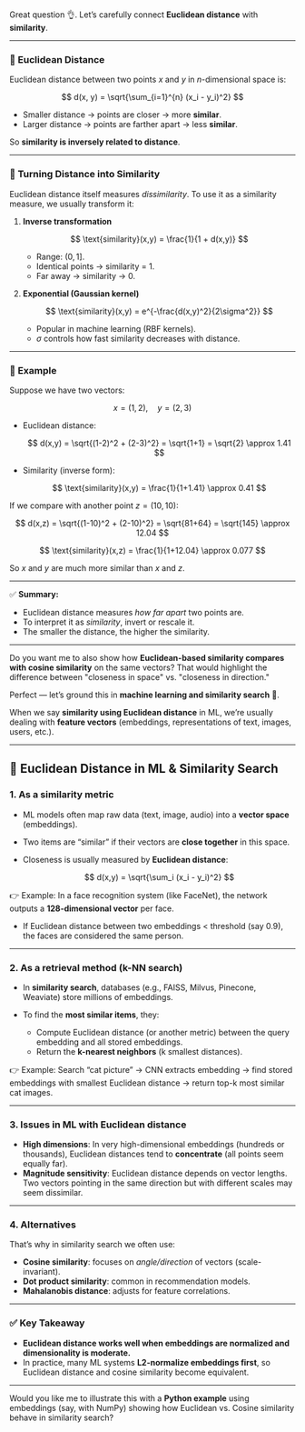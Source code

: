 Great question 👌. Let’s carefully connect **Euclidean distance** with **similarity**.

---

### 🔹 Euclidean Distance

Euclidean distance between two points $x$ and $y$ in $n$-dimensional space is:

$$
d(x, y) = \sqrt{\sum_{i=1}^{n} (x_i - y_i)^2}
$$

* Smaller distance → points are closer → more **similar**.
* Larger distance → points are farther apart → less **similar**.

So **similarity is inversely related to distance**.

---

### 🔹 Turning Distance into Similarity

Euclidean distance itself measures *dissimilarity*. To use it as a similarity measure, we usually transform it:

1. **Inverse transformation**

   $$
   \text{similarity}(x,y) = \frac{1}{1 + d(x,y)}
   $$

   * Range: $(0, 1]$.
   * Identical points → similarity = 1.
   * Far away → similarity → 0.

2. **Exponential (Gaussian kernel)**

   $$
   \text{similarity}(x,y) = e^{-\frac{d(x,y)^2}{2\sigma^2}}
   $$

   * Popular in machine learning (RBF kernels).
   * $\sigma$ controls how fast similarity decreases with distance.

---

### 🔹 Example

Suppose we have two vectors:

$$
x = (1, 2), \quad y = (2, 3)
$$

* Euclidean distance:

  $$
  d(x,y) = \sqrt{(1-2)^2 + (2-3)^2} = \sqrt{1+1} = \sqrt{2} \approx 1.41
  $$

* Similarity (inverse form):

  $$
  \text{similarity}(x,y) = \frac{1}{1+1.41} \approx 0.41
  $$

If we compare with another point $z = (10, 10)$:

$$
d(x,z) = \sqrt{(1-10)^2 + (2-10)^2} = \sqrt{81+64} = \sqrt{145} \approx 12.04
$$

$$
\text{similarity}(x,z) = \frac{1}{1+12.04} \approx 0.077
$$

So $x$ and $y$ are much more similar than $x$ and $z$.

---

✅ **Summary:**

* Euclidean distance measures *how far apart* two points are.
* To interpret it as *similarity*, invert or rescale it.
* The smaller the distance, the higher the similarity.

---

Do you want me to also show how **Euclidean-based similarity compares with cosine similarity** on the same vectors? That would highlight the difference between "closeness in space" vs. "closeness in direction."


Perfect — let’s ground this in **machine learning and similarity search** 🚀.

When we say **similarity using Euclidean distance** in ML, we’re usually dealing with **feature vectors** (embeddings, representations of text, images, users, etc.).

---

## 🔹 Euclidean Distance in ML & Similarity Search

### 1. **As a similarity metric**

* ML models often map raw data (text, image, audio) into a **vector space** (embeddings).
* Two items are “similar” if their vectors are **close together** in this space.
* Closeness is usually measured by **Euclidean distance**:

  $$
  d(x,y) = \sqrt{\sum_i (x_i - y_i)^2}
  $$

👉 Example:
In a face recognition system (like FaceNet), the network outputs a **128-dimensional vector** per face.

* If Euclidean distance between two embeddings < threshold (say 0.9), the faces are considered the same person.

---

### 2. **As a retrieval method (k-NN search)**

* In **similarity search**, databases (e.g., FAISS, Milvus, Pinecone, Weaviate) store millions of embeddings.
* To find the **most similar items**, they:

  * Compute Euclidean distance (or another metric) between the query embedding and all stored embeddings.
  * Return the **k-nearest neighbors** (k smallest distances).

👉 Example:
Search “cat picture” → CNN extracts embedding → find stored embeddings with smallest Euclidean distance → return top-k most similar cat images.

---

### 3. **Issues in ML with Euclidean distance**

* **High dimensions**: In very high-dimensional embeddings (hundreds or thousands), Euclidean distances tend to **concentrate** (all points seem equally far).
* **Magnitude sensitivity**: Euclidean distance depends on vector lengths. Two vectors pointing in the same direction but with different scales may seem dissimilar.

---

### 4. **Alternatives**

That’s why in similarity search we often use:

* **Cosine similarity**: focuses on *angle/direction* of vectors (scale-invariant).
* **Dot product similarity**: common in recommendation models.
* **Mahalanobis distance**: adjusts for feature correlations.

---

### ✅ Key Takeaway

* **Euclidean distance works well when embeddings are normalized and dimensionality is moderate.**
* In practice, many ML systems **L2-normalize embeddings first**, so Euclidean distance and cosine similarity become equivalent.

---

Would you like me to illustrate this with a **Python example** using embeddings (say, with NumPy) showing how Euclidean vs. Cosine similarity behave in similarity search?
